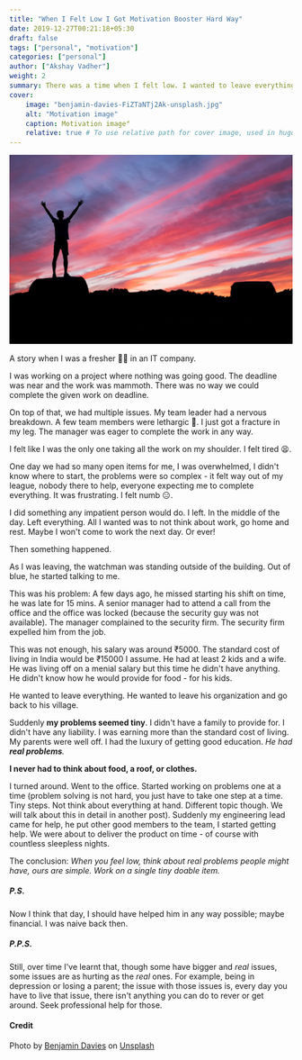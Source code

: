 ```yaml
---
title: "When I Felt Low I Got Motivation Booster Hard Way"
date: 2019-12-27T00:21:18+05:30
draft: false
tags: ["personal", "motivation"]
categories: ["personal"]
author: ["Akshay Vadher"]
weight: 2
summary: There was a time when I felt low. I wanted to leave everything and rest. Something happened and I got motivation to work. A sad motivation.
cover:
    image: "benjamin-davies-FiZTaNTj2Ak-unsplash.jpg"
    alt: "Motivation image"
    caption: Motivation image"
    relative: true # To use relative path for cover image, used in hugo Page-bundles
---
```


![motivational image](benjamin-davies-FiZTaNTj2Ak-unsplash.jpg)

A story when I was a fresher 👶🏻 in an IT company.

I was working on a project where nothing was going good. The deadline was near and the work was mammoth. There was no way we could complete the given work on deadline. 

On top of that, we had multiple issues. My team leader had a nervous breakdown. A few team members were lethargic 🥴. I just got a fracture in my leg. The manager was eager to complete the work in any way. 

I felt like I was the only one taking all the work on my shoulder. I felt tired 😫.

One day we had so many open items for me, I was overwhelmed, I didn't know where to start, the problems were so complex - it felt way out of my league, nobody there to help, everyone expecting me to complete everything. It was frustrating. I felt numb 😑.

I did something any impatient person would do. I left. In the middle of the day. Left everything. All I wanted was to not think about work, go home and rest. Maybe I won't come to work the next day. Or ever!

Then something happened.

As I was leaving, the watchman was standing outside of the building. Out of blue, he started talking to me. 

This was his problem: A few days ago, he missed starting his shift on time, he was late for 15 mins. A senior manager had to attend a call from the office and the office was locked (because the security guy was not available). The manager complained to the security firm. The security firm expelled him from the job.

This was not enough, his salary was around ₹5000. The standard cost of living in India would be ₹15000 I assume. He had at least 2 kids and a wife. He was living off on a menial salary but this time he didn't have anything. He didn't know how he would provide for food - for his kids. 

He wanted to leave everything. He wanted to leave his organization and go back to his village.

Suddenly **my problems seemed tiny**. I didn't have a family to provide for. I didn't have any liability. I was earning more than the standard cost of living. My parents were well off. I had the luxury of getting good education. _He had **real problems**._

**I never had to think about food, a roof, or clothes.**

I turned around. Went to the office. Started working on problems one at a time (problem solving is not hard, you just have to take one step at a time. Tiny steps. Not think about everything at hand. Different topic though. We will talk about this in detail in another post). Suddenly my engineering lead came for help, he put other good members to the team, I started getting help. We were about to deliver the product on time - of course with countless sleepless nights. 

The conclusion: _When you feel low, think about real problems people might have, ours are simple. Work on a single tiny doable item._

##### _P.S._
Now I think that day, I should have helped him in any way possible; maybe financial. I was naive back then.

##### _P.P.S._
Still, over time I've learnt that, though some have bigger and _real_ issues, some issues are as hurting as the _real_ ones. For example, being in depression or losing a parent; the issue with those issues is, every day you have to live that issue, there isn't anything you can do to rever or get around. Seek professional help for those.

#### Credit
Photo by [Benjamin Davies](https://unsplash.com/@bendavisual?utm_source=unsplash&utm_medium=referral&utm_content=creditCopyText) on [Unsplash](https://unsplash.com/s/photos/motivation?utm_source=unsplash&utm_medium=referral&utm_content=creditCopyText)
  